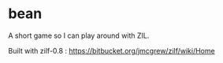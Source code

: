# bean
A short game so I can play around with ZIL.

Built with zilf-0.8 :
https://bitbucket.org/jmcgrew/zilf/wiki/Home
